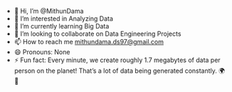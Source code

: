 - 👋 Hi, I’m @MithunDama
- 👀 I’m interested in Analyzing Data
- 🌱 I’m currently learning Big Data
- 💞️ I’m looking to collaborate on Data Engineering Projects
- 📫 How to reach me mithundama.ds97@gmail.com
- 😄 Pronouns: None
- ⚡ Fun fact: Every minute, we create roughly 1.7 megabytes of data per person on the planet! That’s a lot of data being generated constantly. 🌍💾


